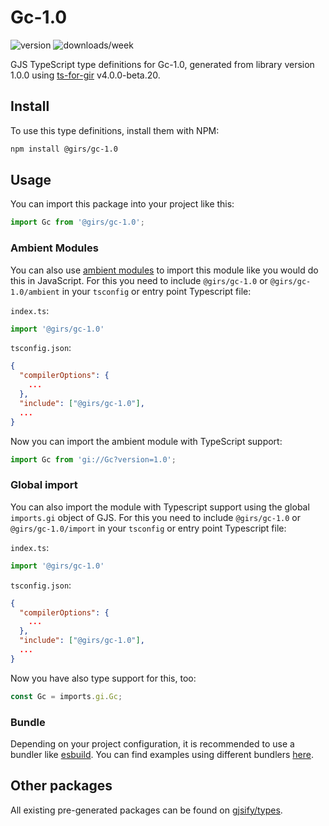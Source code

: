 
# Gc-1.0

![version](https://img.shields.io/npm/v/@girs/gc-1.0)
![downloads/week](https://img.shields.io/npm/dw/@girs/gc-1.0)


GJS TypeScript type definitions for Gc-1.0, generated from library version 1.0.0 using [ts-for-gir](https://github.com/gjsify/ts-for-gir) v4.0.0-beta.20.


## Install

To use this type definitions, install them with NPM:
```bash
npm install @girs/gc-1.0
```

## Usage

You can import this package into your project like this:
```ts
import Gc from '@girs/gc-1.0';
```

### Ambient Modules

You can also use [ambient modules](https://github.com/gjsify/ts-for-gir/tree/main/packages/cli#ambient-modules) to import this module like you would do this in JavaScript.
For this you need to include `@girs/gc-1.0` or `@girs/gc-1.0/ambient` in your `tsconfig` or entry point Typescript file:

`index.ts`:
```ts
import '@girs/gc-1.0'
```

`tsconfig.json`:
```json
{
  "compilerOptions": {
    ...
  },
  "include": ["@girs/gc-1.0"],
  ...
}
```

Now you can import the ambient module with TypeScript support: 

```ts
import Gc from 'gi://Gc?version=1.0';
```

### Global import

You can also import the module with Typescript support using the global `imports.gi` object of GJS.
For this you need to include `@girs/gc-1.0` or `@girs/gc-1.0/import` in your `tsconfig` or entry point Typescript file:

`index.ts`:
```ts
import '@girs/gc-1.0'
```

`tsconfig.json`:
```json
{
  "compilerOptions": {
    ...
  },
  "include": ["@girs/gc-1.0"],
  ...
}
```

Now you have also type support for this, too:

```ts
const Gc = imports.gi.Gc;
```

### Bundle

Depending on your project configuration, it is recommended to use a bundler like [esbuild](https://esbuild.github.io/). You can find examples using different bundlers [here](https://github.com/gjsify/ts-for-gir/tree/main/examples).

## Other packages

All existing pre-generated packages can be found on [gjsify/types](https://github.com/gjsify/types).


